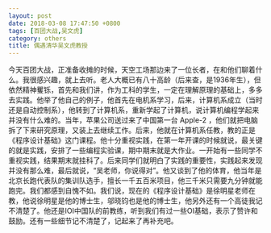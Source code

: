 ```yaml
---
layout: post
date: 2018-03-08 17:47:50 +0800
tags: [百团大战,吴文虎]
category: others
title: 偶遇清华吴文虎教授
---
```


今天百团大战，正准备收摊的时候，天空工场那边来了一位长者，在和他们聊着什么。我很感兴趣，就上去听。老人大概已有八十高龄（后来查，是1936年生），但依然精神矍铄，首先和我们讲，作为工科的学生，一定在理解原理的基础上，多多去实践。他举了他自己的例子，他首先在电机系学习，后来，计算机系成立（当时还是自动控制系），他转到了计算机系，重新学起了计算机，说计算机编程学起来并没有什么难的。当年，苹果公司送过来了中国第一台 Apple-2 ，他们就把电脑拆了下来研究原理，又装上去继续工作。后来，他就在计算机系任教，教的正是《程序设计基础》这门课程。他十分重视实践，在第一年开课的时候就说，最关键的就是实践，安排了一些编程实验课，期中期末就是大作业。一开始有一些同学不重视实践，结果期末就挂科了。后来同学们就明白了实践的重要性，实践起来发现并没有那么难，最后就说，“吴老师，你说得对”。他又谈到了他的体育，他当年是北京长跑代表队的集训队选手，擅长一千五百米项目，他三千米只需要九分钟就能跑完。我们都感到自愧不如。我们说，现在的《程序设计基础》是徐明星老师在教，他说徐明星是他的博士生，邬晓钧也是他的博士生，他另外还有一个高徒我记不清楚了。他还是IOI中国队的前教练，听到我们有过一些OI基础，表示了赞许和鼓励。还有一些细节记不清楚了，记起来了再补充吧。

